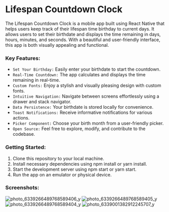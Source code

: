  # Lifespan Countdown Clock 
The Lifespan Countdown Clock is a mobile app built using React Native that helps users keep track of their lifespan time birthday to current days. It allows users to set their birthdate and displays the time remaining in days, hours, minutes, and seconds. With a beautiful and user-friendly interface, this app is both visually appealing and functional.

### Key Features:
- `Set Your Birthday:` Easily enter your birthdate to start the countdown.
- `Real-Time Countdown:` The app calculates and displays the time remaining in real-time.
- `Custom Fonts:` Enjoy a stylish and visually pleasing design with custom fonts.
- `Intuitive Navigation:` Navigate between screens effortlessly using a drawer and stack navigator.
- `Data Persistence:` Your birthdate is stored locally for convenience.
- `Toast Notifications:` Receive informative notifications for various actions.
- `Picker Component:` Choose your birth month from a user-friendly picker.
- `Open Source:` Feel free to explore, modify, and contribute to the codebase.

### Getting Started:

1. Clone this repository to your local machine.
2. Install necessary dependencies using npm install or yarn install.
3. Start the development server using npm start or yarn start.
4. Run the app on an emulator or physical device. 

### Screenshots:
![photo_6339266489768589406_y](https://github.com/Tariq-Monowar/Lifespan-Clock/assets/101199109/cbb6c167-96b2-4c36-8f89-702ca2536c1a)
![photo_6339266489768589405_y](https://github.com/Tariq-Monowar/Lifespan-Clock/assets/101199109/b7f73504-cad5-4098-833c-6b7ca6f495be)
![photo_6339266489768589404_y](https://github.com/Tariq-Monowar/Lifespan-Clock/assets/101199109/27f52e46-3346-4c83-8e5d-452578b6b227)
![photo_6339001382912245707_y](https://github.com/Tariq-Monowar/Lifespan-Clock/assets/101199109/6ff77261-1535-43d4-a480-6d80c7a2dad7)

